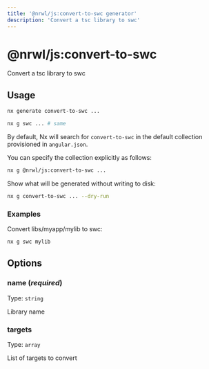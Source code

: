 ```yaml
---
title: '@nrwl/js:convert-to-swc generator'
description: 'Convert a tsc library to swc'
---
```


# @nrwl/js:convert-to-swc

Convert a tsc library to swc

## Usage

```bash
nx generate convert-to-swc ...
```

```bash
nx g swc ... # same
```

By default, Nx will search for `convert-to-swc` in the default collection provisioned in `angular.json`.

You can specify the collection explicitly as follows:

```bash
nx g @nrwl/js:convert-to-swc ...
```

Show what will be generated without writing to disk:

```bash
nx g convert-to-swc ... --dry-run
```

### Examples

Convert libs/myapp/mylib to swc:

```bash
nx g swc mylib
```

## Options

### name (_**required**_)

Type: `string`

Library name

### targets

Type: `array`

List of targets to convert
